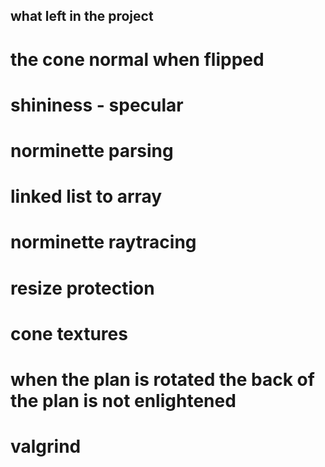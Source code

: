 ## what left in the project

# the cone normal when flipped
# shininess - specular
# norminette parsing

# linked list to array
# norminette raytracing

# resize protection
# cone textures 
# when the plan is rotated the back of the plan is not enlightened


# valgrind 